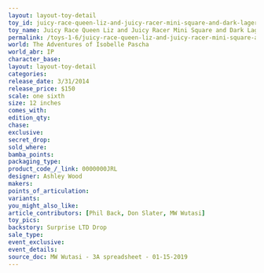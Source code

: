 ```yaml
---
layout: layout-toy-detail 
toy_id: juicy-race-queen-liz-and-juicy-racer-mini-square-and-dark-lager-bottle
toy_name: Juicy Race Queen Liz and Juicy Racer Mini Square and Dark Lager Bottle
permalink: /toys-1-6/juicy-race-queen-liz-and-juicy-racer-mini-square-and-dark-lager-bottle.html
world: The Adventures of Isobelle Pascha
world_abr: IP
character_base: 
layout: layout-toy-detail
categories: 
release_date: 3/31/2014
release_price: $150 
scale: one sixth
size: 12 inches
comes_with: 
edition_qty: 
chase: 
exclusive: 
secret_drop: 
sold_where: 
bamba_points: 
packaging_type: 
product_code_/_link: 0000000JRL
designer: Ashley Wood
makers: 
points_of_articulation: 
variants: 
you_might_also_like: 
article_contributors: [Phil Back, Don Slater, MW Wutasi]
toy_pics: 
backstory: Surprise LTD Drop
sale_type: 
event_exclusive: 
event_details: 
source_doc: MW Wutasi - 3A spreadsheet - 01-15-2019
---
```

